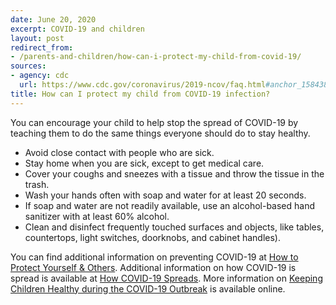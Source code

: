 ```yaml
---
date: June 20, 2020
excerpt: COVID-19 and children
layout: post
redirect_from:
- /parents-and-children/how-can-i-protect-my-child-from-covid-19/
sources:
- agency: cdc
  url: https://www.cdc.gov/coronavirus/2019-ncov/faq.html#anchor_1584387482747
title: How can I protect my child from COVID-19 infection?
---
```


You can encourage your child to help stop the spread of COVID-19 by teaching them to do the same things everyone should do to stay healthy.

* Avoid close contact with people who are sick.
* Stay home when you are sick, except to get medical care.
* Cover your coughs and sneezes with a tissue and throw the tissue in the trash.
* Wash your hands often with soap and water for at least 20 seconds.
* If soap and water are not readily available, use an alcohol-based hand sanitizer with at least 60% alcohol.
* Clean and disinfect frequently touched surfaces and objects, like tables, countertops, light switches, doorknobs, and cabinet handles).

You can find additional information on preventing COVID-19 at [How to Protect Yourself & Others](https://www.cdc.gov/coronavirus/2019-ncov/prevent-getting-sick/prevention.html). Additional information on how COVID-19 is spread is available at [How COVID-19 Spreads](https://www.cdc.gov/coronavirus/2019-ncov/prevent-getting-sick/how-covid-spreads.html?CDC_AA_refVal=https%3A%2F%2Fwww.cdc.gov%2Fcoronavirus%2F2019-ncov%2Fprepare%2Ftransmission.html).
More information on [Keeping Children Healthy during the COVID-19 Outbreak](https://www.cdc.gov/coronavirus/2019-ncov/daily-life-coping/children.html) is available online.